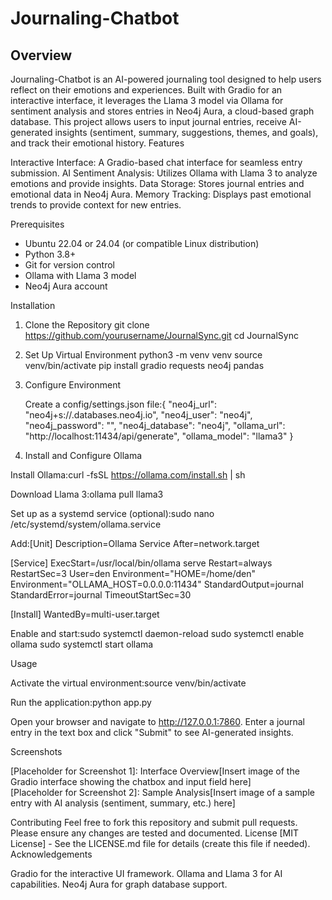 # Journaling-Chatbot

## Overview
Journaling-Chatbot is an AI-powered journaling tool designed to help users reflect on their emotions and experiences. Built with Gradio for an interactive interface, it leverages the Llama 3 model via Ollama for sentiment analysis and stores entries in Neo4j Aura, a cloud-based graph database. This project allows users to input journal entries, receive AI-generated insights (sentiment, summary, suggestions, themes, and goals), and track their emotional history.
Features

Interactive Interface: A Gradio-based chat interface for seamless entry submission.
AI Sentiment Analysis: Utilizes Ollama with Llama 3 to analyze emotions and provide insights.
Data Storage: Stores journal entries and emotional data in Neo4j Aura.
Memory Tracking: Displays past emotional trends to provide context for new entries.

Prerequisites

- Ubuntu 22.04 or 24.04 (or compatible Linux distribution)
- Python 3.8+
- Git for version control
- Ollama with Llama 3 model
- Neo4j Aura account

Installation
1. Clone the Repository
    git clone https://github.com/yourusername/JournalSync.git
    cd JournalSync

2. Set Up Virtual Environment
    python3 -m venv venv
    source venv/bin/activate
    pip install gradio requests neo4j pandas

3. Configure Environment

    Create a config/settings.json file:{
      "neo4j_url": "neo4j+s://<Enter your ID>.databases.neo4j.io",
      "neo4j_user": "neo4j",
      "neo4j_password": "<Enter your own password>",
      "neo4j_database": "neo4j",
      "ollama_url": "http://localhost:11434/api/generate",
      "ollama_model": "llama3"
    }



4. Install and Configure Ollama

Install Ollama:curl -fsSL https://ollama.com/install.sh | sh


Download Llama 3:ollama pull llama3


Set up as a systemd service (optional):sudo nano /etc/systemd/system/ollama.service

Add:[Unit]
Description=Ollama Service
After=network.target

[Service]
ExecStart=/usr/local/bin/ollama serve
Restart=always
RestartSec=3
User=den
Environment="HOME=/home/den"
Environment="OLLAMA_HOST=0.0.0.0:11434"
StandardOutput=journal
StandardError=journal
TimeoutStartSec=30

[Install]
WantedBy=multi-user.target

Enable and start:sudo systemctl daemon-reload
sudo systemctl enable ollama
sudo systemctl start ollama



Usage

Activate the virtual environment:source venv/bin/activate


Run the application:python app.py


Open your browser and navigate to http://127.0.0.1:7860.
Enter a journal entry in the text box and click "Submit" to see AI-generated insights.

Screenshots

[Placeholder for Screenshot 1]: Interface Overview[Insert image of the Gradio interface showing the chatbox and input field here]  
[Placeholder for Screenshot 2]: Sample Analysis[Insert image of a sample entry with AI analysis (sentiment, summary, etc.) here]

Contributing
Feel free to fork this repository and submit pull requests. Please ensure any changes are tested and documented.
License
[MIT License] - See the LICENSE.md file for details (create this file if needed).
Acknowledgements

Gradio for the interactive UI framework.
Ollama and Llama 3 for AI capabilities.
Neo4j Aura for graph database support.
